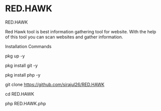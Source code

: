 # RED.HAWK
RED.HAWK

Red Hawk tool is best information gathering tool for website. With the help of this tool you can scan websites and gather information. 

Installation Commands


pkg up -y


pkg install git -y


pkg install php -y


git clone https://github.com/sirajul26/RED.HAWK


cd RED.HAWK


php RED.HAWK.php
